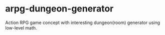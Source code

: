 # arpg-dungeon-generator
Action RPG game concept with interesting dungeon(room) generator using low-level math.
